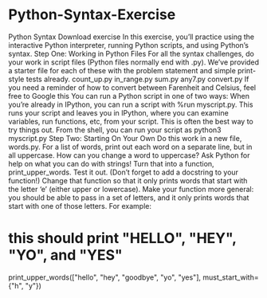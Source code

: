# Python-Syntax-Exercise

Python Syntax
Download exercise
In this exercise, you’ll practice using the interactive Python interpreter, running Python scripts, and using Python’s syntax.
Step One: Working in Python Files
For all the syntax challenges, do your work in script files (Python files normally end with .py). We’ve provided a starter file for each of these with the problem statement and simple print-style tests already.
count_up.py
in_range.py
sum.py
any7.py
convert.py
If you need a reminder of how to convert between Farenheit and Celsius, feel free to Google this
You can run a Python script in one of two ways:
When you’re already in IPython, you can run a script with %run myscript.py. This runs your script and leaves you in IPython, where you can examine variables, run functions, etc, from your script. This is often the best way to try things out.
From the shell, you can run your script as python3 myscript.py
Step Two: Starting On Your Own
Do this work in a new file, words.py.
For a list of words, print out each word on a separate line, but in all uppercase. How can you change a word to uppercase? Ask Python for help on what you can do with strings!
Turn that into a function, print_upper_words. Test it out. (Don’t forget to add a docstring to your function!)
Change that function so that it only prints words that start with the letter ‘e’ (either upper or lowercase).
Make your function more general: you should be able to pass in a set of letters, and it only prints words that start with one of those letters.
For example:
# this should print "HELLO", "HEY", "YO", and "YES"

print_upper_words(["hello", "hey", "goodbye", "yo", "yes"],
                   must_start_with={"h", "y"})
